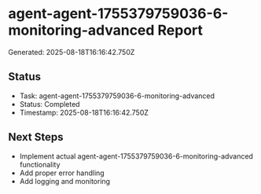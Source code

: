 # agent-agent-1755379759036-6-monitoring-advanced Report

Generated: 2025-08-18T16:16:42.750Z

## Status
- Task: agent-agent-1755379759036-6-monitoring-advanced
- Status: Completed
- Timestamp: 2025-08-18T16:16:42.750Z

## Next Steps
- Implement actual agent-agent-1755379759036-6-monitoring-advanced functionality
- Add proper error handling
- Add logging and monitoring

